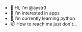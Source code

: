 - 👋 Hi, I’m @aystr3
- 👀 I’m interested in apps
- 🌱 I’m currently learning python
- 📫 How to reach me just don't...

